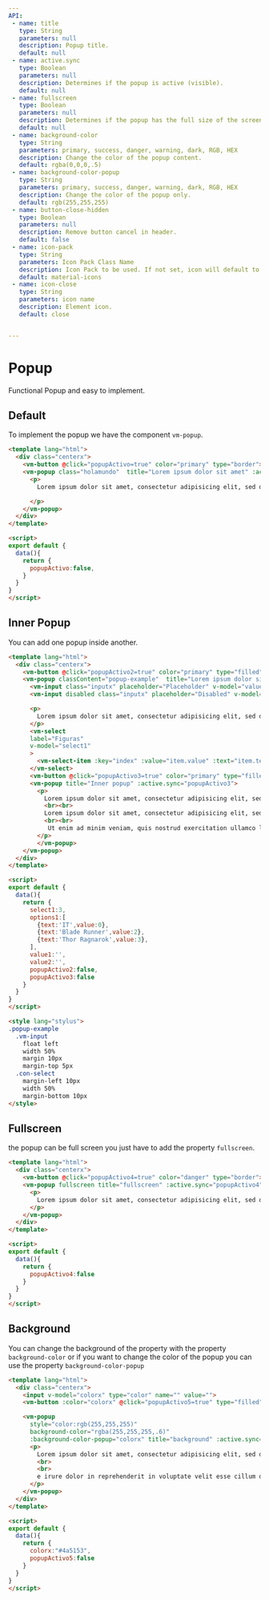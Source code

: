 ```yaml
---
API:
 - name: title
   type: String
   parameters: null
   description: Popup title.
   default: null
 - name: active.sync
   type: Boolean
   parameters: null
   description: Determines if the popup is active (visible).
   default: null
 - name: fullscreen
   type: Boolean
   parameters: null
   description: Determines if the popup has the full size of the screen.
   default: null
 - name: background-color
   type: String
   parameters: primary, success, danger, warning, dark, RGB, HEX
   description: Change the color of the popup content.
   default: rgba(0,0,0,.5)
 - name: background-color-popup
   type: String
   parameters: primary, success, danger, warning, dark, RGB, HEX
   description: Change the color of the popup only.
   default: rgb(255,255,255)
 - name: button-close-hidden
   type: Boolean
   parameters: null
   description: Remove button cancel in header.
   default: false
 - name: icon-pack
   type: String
   parameters: Icon Pack Class Name
   description: Icon Pack to be used. If not set, icon will default to Material Icons. ex. FA4 uses fa or fas, FA5 uses fas, far, or fal.
   default: material-icons
 - name: icon-close
   type: String
   parameters: icon name
   description: Element icon.
   default: close


---
```


# Popup

<box header>

  Functional Popup and easy to implement.

</box>


<box>

## Default

To implement the popup we have the component `vm-popup`.

<vuecode md>
<div slot="demo">
  <Demos-Popup-Default />
</div>
<div slot="code">

```html
<template lang="html">
  <div class="centerx">
    <vm-button @click="popupActivo=true" color="primary" type="border">Open Default popup</vm-button>
    <vm-popup class="holamundo"  title="Lorem ipsum dolor sit amet" :active.sync="popupActivo">
      <p>
        Lorem ipsum dolor sit amet, consectetur adipisicing elit, sed do eiusmod tempor incididunt ut labore et dolore magna aliqua. Ut enim ad minim veniam, quis nostrud exercitation ullamco laboris nisi ut aliquip ex ea commodo consequat. Duis aute irure dolor in reprehenderit in voluptate velit esse cillum dolore eu fugiat nulla pariatur. Excepteur sint occaecat cupidatat non proident, sunt in culpa qui officia deserunt mollit anim id est laborum.

      </p>
    </vm-popup>
  </div>
</template>

<script>
export default {
  data(){
    return {
      popupActivo:false,
    }
  }
}
</script>
```

</div>
</vuecode>
</box>


<box>

## Inner Popup

You can add one popup inside another.

<vuecode md>
<div slot="demo">
  <Demos-Popup-Nested />
</div>
<div slot="code">

```html
<template lang="html">
  <div class="centerx">
    <vm-button @click="popupActivo2=true" color="primary" type="filled">Open Popup</vm-button>
    <vm-popup classContent="popup-example"  title="Lorem ipsum dolor sit amet" :active.sync="popupActivo2">
      <vm-input class="inputx" placeholder="Placeholder" v-model="value1"/>
      <vm-input disabled class="inputx" placeholder="Disabled" v-model="value2"/>

      <p>
        Lorem ipsum dolor sit amet, consectetur adipisicing elit, sed do eiusmod tempor incididunt ut
      </p>
      <vm-select
      label="Figuras"
      v-model="select1"
      >
        <vm-select-item :key="index" :value="item.value" :text="item.text" v-for="item,index in options1" />
      </vm-select>
      <vm-button @click="popupActivo3=true" color="primary" type="filled">Open Inner Popup</vm-button>
      <vm-popup title="Inner popup" :active.sync="popupActivo3">
        <p>
          Lorem ipsum dolor sit amet, consectetur adipisicing elit, sed do eiusmod tempor incididunt ut labore et dolore magna aliqua. Ut enim ad minim veniam, quis nostrud exercitation ullamco laboris nisi ut aliquip ex ea commodo consequat. Duis aute irure dolor in reprehenderit in voluptate velit esse cillum dolore eu fugiat nulla pariatur. Excepteur sint occaecat cupidatat non proident, sunt in culpa qui officia deserunt mollit anim id est laborum.
          <br><br>
          Lorem ipsum dolor sit amet, consectetur adipisicing elit, sed do eiusmod tempor incididunt ut labore et dolore magna aliqua.
          <br><br>
           Ut enim ad minim veniam, quis nostrud exercitation ullamco laboris nisi ut aliquip ex ea commodo consequat. Duis aute irure dolor in reprehenderit in voluptate velit esse cillum dolore eu fugiat nulla pariatur. Excepteur sint occaecat cupidatat non proident, sunt in culpa qui officia deserunt mollit anim id est laborum.
        </p>
        </vm-popup>
    </vm-popup>
  </div>
</template>

<script>
export default {
  data(){
    return {
      select1:3,
      options1:[
        {text:'IT',value:0},
        {text:'Blade Runner',value:2},
        {text:'Thor Ragnarok',value:3},
      ],
      value1:'',
      value2:'',
      popupActivo2:false,
      popupActivo3:false
    }
  }
}
</script>

<style lang="stylus">
.popup-example
  .vm-input
    float left
    width 50%
    margin 10px
    margin-top 5px
  .con-select
    margin-left 10px
    width 50%
    margin-bottom 10px
</style>
```

</div>
</vuecode>
</box>


<box>

## Fullscreen

the popup can be full screen you just have to add the property `fullscreen`.

<vuecode md>
<div slot="demo">
  <Demos-Popup-Fullscreen />
</div>
<div slot="code">

```html
<template lang="html">
  <div class="centerx">
    <vm-button @click="popupActivo4=true" color="danger" type="border">Open fullscreen popup</vm-button>
    <vm-popup fullscreen title="fullscreen" :active.sync="popupActivo4">
      <p>
        Lorem ipsum dolor sit amet, consectetur adipisicing elit, sed do eiusmod tempor incididunt ut labore et dolore magna aliqua. Ut enim ad minim veniam, quis nostrud exercitation ullamco laboris nisi ut aliquip ex ea commodo consequat. Duis aute irure dolor in reprehenderit in voluptate velit esse cillum dolore eu fugiat nulla pariatur. Excepteur sint occaecat cupidatat non proident, sunt in culpa qui officia deserunt mollit anim id est laborum.
      </p>
    </vm-popup>
  </div>
</template>

<script>
export default {
  data(){
    return {
      popupActivo4:false
    }
  }
}
</script>
```

</div>
</vuecode>
</box>


<box>

## Background

You can change the background of the property with the property `background-color` or if you want to change the color of the popup you can use the property `background-color-popup`

<vuecode md>
<div slot="demo">
  <Demos-Popup-Background />
</div>
<div slot="code">

```html
<template lang="html">
  <div class="centerx">
    <input v-model="colorx" type="color" name="" value="">
    <vm-button :color="colorx" @click="popupActivo5=true" type="filled">Open background popup</vm-button>

    <vm-popup
      style="color:rgb(255,255,255)"
      background-color="rgba(255,255,255,.6)"
      :background-color-popup="colorx" title="background" :active.sync="popupActivo5">
      <p>
        Lorem ipsum dolor sit amet, consectetur adipisicing elit, sed do eiusmod tempor incididunt ut labore et dolore magna aliqua. Ut enim ad minim veniam, quis nostrud exercitation ullamco laboris nisi ut aliquip ex ea commodo consequat. Duis aute irure dolor in reprehenderit in voluptate velit esse cillum dolore eu fugiat nulla pariatur. Excepteur sint occaecat cupidatat non proident, sunt in culpa qui officia deserunt mollit anim id est laborum.
        <br>
        <br>
        e irure dolor in reprehenderit in voluptate velit esse cillum dolore eu fugiat nulla pariatur. Excepteur sint occaecat cupidatat non proident, sunt in culpa qui officia deserunt mollit anim id est laborum.
      </p>
    </vm-popup>
  </div>
</template>

<script>
export default {
  data(){
    return {
      colorx:"#4a5153",
      popupActivo5:false
    }
  }
}
</script>
```

</div>
</vuecode>
</box>
